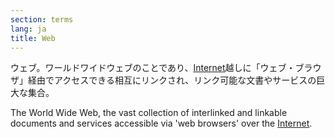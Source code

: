 ```yaml
---
section: terms
lang: ja
title: Web
---
```


ウェブ。ワールドワイドウェブのことであり、[Internet](/glossary/ja/terms/internet/)越しに「ウェブ・ブラウザ」経由でアクセスできる相互にリンクされ、リンク可能な文書やサービスの巨大な集合。

The World Wide Web, the vast collection of interlinked and linkable documents and services accessible via 'web browsers' over the [Internet](/glossary/en/terms/internet/).
